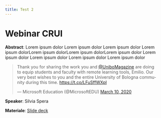 ```yaml
---
title: Test 2
---
```


# Webinar CRUI

**Abstract**: Lorem ipsum dolor Lorem ipsum dolor Lorem ipsum dolor Lorem ipsum dolorLorem ipsum dolorLorem ipsum dolorLorem ipsum dolor Lorem ipsum dolor Lorem ipsum dolor Lorem ipsum dolor Lorem ipsum dolor

<blockquote class="twitter-tweet"><p lang="en" dir="ltr">Thank you for sharing the work you and <a href="https://twitter.com/UniboMagazine?ref_src=twsrc%5Etfw">@UniboMagazine</a> are doing to equip students and faculty with remote learning tools, Emilio. Our very best wishes to you and the entire University of Bologna community during this time. <a href="https://t.co/LFuSffWXpl">https://t.co/LFuSffWXpl</a></p>&mdash; Microsoft Education (@MicrosoftEDU) <a href="https://twitter.com/MicrosoftEDU/status/1237173294916341760?ref_src=twsrc%5Etfw">March 10, 2020</a></blockquote> <script async src="https://platform.twitter.com/widgets.js" charset="utf-8"></script>


**Speaker**: Silvia Spera

**Materiale**: [Slide deck](https://www.slideshare.net/JrgenAmbrosi/clipboards/microsoft-febbraio-2019-marzo-2019)
